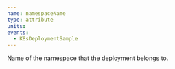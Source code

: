 ```yaml
---
name: namespaceName
type: attribute
units:
events:
  - K8sDeploymentSample
---
```


Name of the namespace that the deployment belongs to.